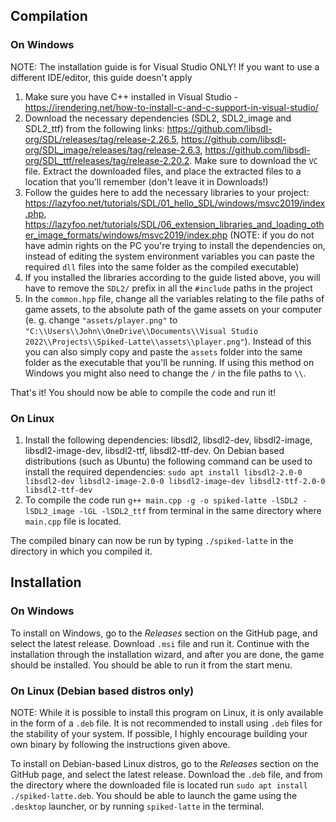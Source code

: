 ## Compilation
### On Windows
NOTE: The installation guide is for Visual Studio ONLY! If you want to use a different IDE/editor, this guide doesn't apply

 1. Make sure you have C++ installed in Visual Studio - https://irendering.net/how-to-install-c-and-c-support-in-visual-studio/
 2. Download the necessary dependencies (SDL2, SDL2_image and SDL2_ttf) from the following links: https://github.com/libsdl-org/SDL/releases/tag/release-2.26.5, https://github.com/libsdl-org/SDL_image/releases/tag/release-2.6.3, https://github.com/libsdl-org/SDL_ttf/releases/tag/release-2.20.2. Make sure to download the `VC` file. Extract the downloaded files, and place the extracted files to a location that you'll remember (don't leave it in Downloads!)
 3. Follow the guides here to add the necessary libraries to your project: https://lazyfoo.net/tutorials/SDL/01_hello_SDL/windows/msvc2019/index.php, https://lazyfoo.net/tutorials/SDL/06_extension_libraries_and_loading_other_image_formats/windows/msvc2019/index.php (NOTE: if you do not have admin rights on the PC you're trying to install the dependencies on, instead of editing the system environment variables you can paste the required `dll` files into the same folder as the compiled executable)
 5. If you installed the libraries according to the guide listed above, you will have to remove the `SDL2/` prefix in all the `#include` paths in the project
 6. In the `common.hpp` file, change all the variables relating to the file paths of game assets, to the absolute path of the game assets on your computer (e. g. change `"assets/player.png"` to `"C:\\Users\\John\\OneDrive\\Documents\\Visual Studio 2022\\Projects\\Spiked-Latte\\assets\\player.png"`). Instead of this you can also simply copy and paste the `assets` folder into the same folder as the executable that you'll be running. If using this method on Windows you might also need to change the `/` in the file paths to `\\`.

That's it! You should now be able to compile the code and run it!

### On Linux
 1. Install the following dependencies: libsdl2, libsdl2-dev, libsdl2-image, libsdl2-image-dev, libsdl2-ttf, libsdl2-ttf-dev. On Debian based distributions (such as Ubuntu) the following command can be used to install the required dependencies:
    `sudo apt install libsdl2-2.0-0 libsdl2-dev libsdl2-image-2.0-0 libsdl2-image-dev libsdl2-ttf-2.0-0 libsdl2-ttf-dev`
 4. To compile the code run `g++ main.cpp -g -o spiked-latte -lSDL2 -lSDL2_image -lGL -lSDL2_ttf` from terminal in the same directory where `main.cpp` file is located.

The compiled binary can now be run by typing `./spiked-latte` in the directory in which you compiled it.
## Installation
### On Windows
To install on Windows, go to the *Releases* section on the GitHub page, and select the latest release. Download `.msi` file and run it. Continue with the installation through the installation wizard, and after you are done, the game should be installed. You should be able to run it from the start menu.

### On Linux (Debian based distros only)
NOTE: While it is possible to install this program on Linux, it is only available in the form of a `.deb` file. It is not recommended to install using `.deb` files for the stability of your system. If possible, I highly encourage building your own binary by following the instructions given above.

To install on Debian-based Linux distros, go to the *Releases* section on the GitHub page, and select the latest release. Download the `.deb` file, and from the directory where the downloaded file is located run `sudo apt install ./spiked-latte.deb`. You should be able to launch the game using the `.desktop` launcher, or by running `spiked-latte` in the terminal.
